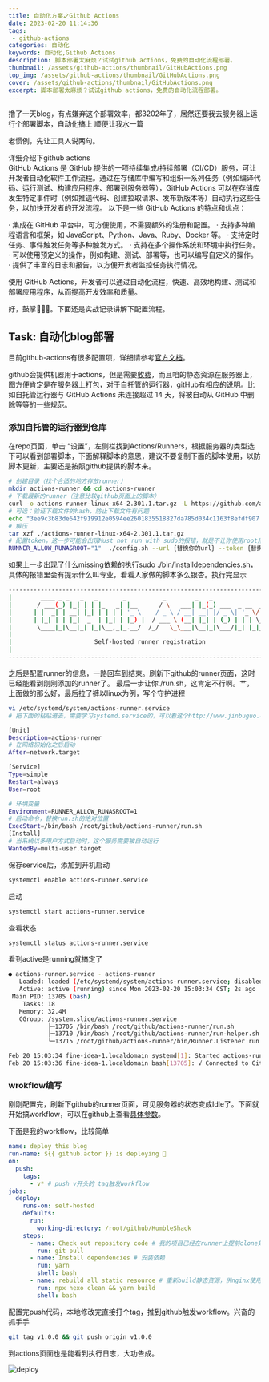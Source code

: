 ```yaml
---
title: 自动化方案之Github Actions
date: 2023-02-20 11:14:36
tags: 
 - github-actions
categories: 自动化
keywords: 自动化,Github Actions
description: 脚本部署太麻烦？试试github actions，免费的自动化流程部署。
thumbnail: /assets/github-actions/thumbnail/GitHubActions.png
top_img: /assets/github-actions/thumbnail/GitHubActions.png
cover: /assets/github-actions/thumbnail/GitHubActions.png
excerpt: 脚本部署太麻烦？试试github actions，免费的自动化流程部署。
---
```

撸了一天blog，有点嫌弃这个部署效率，都3202年了，居然还要我去服务器上运行个部署脚本，自动化搞上 <span class="shy-block">顺便让我水一篇</span>

老惯例，先让工具人说两句。

<div class="message-container">
    <div class="bubble-container me">
        <div class="avatar">
            <img src="/images/avatar.jpeg" alt="" />
        </div>
        <div class="message">
            <div class="bubble-box">详细介绍下github actions</div>
        </div>
    </div>
    <div class="bubble-container you">
        <div class="avatar">
            <img src="/images/chatgpt.svg" alt="" />
        </div>
        <div class="message">
            <div class="bubble-box">
GitHub Actions 是 GitHub 提供的一项持续集成/持续部署（CI/CD）服务，可让开发者自动化软件工作流程。通过在存储库中编写和组织一系列任务（例如编译代码、运行测试、构建应用程序、部署到服务器等），GitHub Actions 可以在存储库发生特定事件时（例如推送代码、创建拉取请求、发布新版本等）自动执行这些任务，以加快开发者的开发流程。
以下是一些 GitHub Actions 的特点和优点：

· 集成在 GitHub 平台中，可方便使用，不需要额外的注册和配置。
· 支持多种编程语言和框架，如 JavaScript、Python、Java、Ruby、Docker 等。
· 支持定时任务、事件触发任务等多种触发方式。
· 支持在多个操作系统和环境中执行任务。
· 可以使用预定义的操作，例如构建、测试、部署等，也可以编写自定义的操作。
· 提供了丰富的日志和报告，以方便开发者监控任务执行情况。

使用 GitHub Actions，开发者可以通过自动化流程，快速、高效地构建、测试和部署应用程序，从而提高开发效率和质量。</div>
        </div>
    </div>
</div>

好，鼓掌👏👏👏。下面还是实战记录讲解下配置流程。

## Task: 自动化blog部署

目前github-actions有很多配置项，详细请参考[官方文档](https://docs.github.com/zh/actions/quickstart)。

github会提供机器用于actions，但是需要[收费](https://docs.github.com/zh/billing/managing-billing-for-github-actions/about-billing-for-github-actions)，而且咱的静态资源在服务器上，图方便肯定是在服务器上打包，对于自托管的运行器，gitHub[有相应的说明](https://docs.github.com/zh/actions/hosting-your-own-runners/about-self-hosted-runners)。比如自托管运行器与 GitHub Actions 未连接超过 14 天，将被自动从 GitHub 中删除等等的一些规范。

### 添加自托管的运行器到仓库

在repo页面，单击 “设置”，左侧栏找到Actions/Runners，根据服务器的类型选下可以看到部署脚本，下面解释脚本的意思，建议不要复制下面的脚本使用，以防脚本更新，主要还是按照github提供的脚本来。

``` bash
# 创建目录（找个合适的地方存放runner）
mkdir actions-runner && cd actions-runner
# 下载最新的runner（注意比较github页面上的脚本）
curl -o actions-runner-linux-x64-2.301.1.tar.gz -L https://github.com/actions/runner/releases/download/v2.301.1/actions-runner-linux-x64-2.301.1.tar.gz
# 可选：验证下载文件的hash，防止下载文件有问题
echo "3ee9c3b83de642f919912e0594ee2601835518827da785d034c1163f8efdf907  actions-runner-linux-x64-2.301.1.tar.gz" | shasum -a 256 -c
# 解压
tar xzf ./actions-runner-linux-x64-2.301.1.tar.gz
# 配置token，这一步可能会出现Must not run with sudo的报错，就是不让你使用root用户执行（安全考虑）。可以在前面加个RUNNER_ALLOW_RUNASROOT="1"，如下
RUNNER_ALLOW_RUNASROOT="1"  ./config.sh --url {替换你的url} --token {替换你的token}
```

如果上一步出现了什么missing依赖的执行sudo ./bin/installdependencies.sh，具体的报错里会有提示<span class="shy-block">什么叫专业，看看人家做的脚本多么银杏</span>。执行完显示

``` bash
--------------------------------------------------------------------------------
|        ____ _ _   _   _       _          _        _   _                      |
|       / ___(_) |_| | | |_   _| |__      / \   ___| |_(_) ___  _ __  ___      |
|      | |  _| | __| |_| | | | | '_ \    / _ \ / __| __| |/ _ \| '_ \/ __|     |
|      | |_| | | |_|  _  | |_| | |_) |  / ___ \ (__| |_| | (_) | | | \__ \     |
|       \____|_|\__|_| |_|\__,_|_.__/  /_/   \_\___|\__|_|\___/|_| |_|___/     |
|                                                                              |
|                       Self-hosted runner registration                        |
|                                                                              |
--------------------------------------------------------------------------------
```

之后是配置runner的信息，一路回车到结束。刷新下github的runner页面，这时已经能看到刚刚添加的runner了。
最后一步让你./run.sh，这肯定不行啊。<span class="shy-block">艹，上面做的那么好，最后拉了裤</span>以linux为例，写个守护进程

``` bash
vi /etc/systemd/system/actions-runner.service
# 把下面的粘贴进去，需要学习systemd.service的，可以看这个http://www.jinbuguo.com/systemd/systemd.service.html

[Unit]
Description=actions-runner
# 在网络初始化之后启动
After=network.target

[Service]
Type=simple
Restart=always
User=root

# 环境变量
Environment=RUNNER_ALLOW_RUNASROOT=1
# 启动命令，替换run.sh的绝对位置
ExecStart=/bin/bash /root/github/actions-runner/run.sh
[Install]
# 当系统以多用户方式启动时，这个服务需要被自动运行
WantedBy=multi-user.target
```

保存service后，添加到开机启动

``` bash
systemctl enable actions-runner.service
```

启动

``` bash
systemctl start actions-runner.service
```

查看状态

``` bash
systemctl status actions-runner.service
```

看到active是running就搞定了

``` bash
● actions-runner.service - actions-runner
   Loaded: loaded (/etc/systemd/system/actions-runner.service; disabled; vendor preset: disabled)
   Active: active (running) since Mon 2023-02-20 15:03:34 CST; 2s ago
 Main PID: 13705 (bash)
    Tasks: 18
   Memory: 32.4M
   CGroup: /system.slice/actions-runner.service
           ├─13705 /bin/bash /root/github/actions-runner/run.sh
           ├─13710 /bin/bash /root/github/actions-runner/run-helper.sh
           └─13715 /root/github/actions-runner/bin/Runner.Listener run

Feb 20 15:03:34 fine-idea-1.localdomain systemd[1]: Started actions-runner.
Feb 20 15:03:36 fine-idea-1.localdomain bash[13705]: √ Connected to GitHub
```

### wrokflow编写

刚刚配置完，刷新下github的runner页面，可见服务器的状态变成Idle了。下面就开始搞workflow，可以在github上查看[具体参数](https://docs.github.com/zh/actions/learn-github-actions/understanding-github-actions)。

下面是我的workflow，比较简单

``` yml
name: deploy this blog
run-name: ${{ github.actor }} is deploying 🚀
on:
  push:
    tags:
      - v* # push v开头的 tag触发workflow
jobs:
  deploy:
    runs-on: self-hosted
    defaults:
      run:
        working-directory: /root/github/HumbleShack
    steps:
      - name: Check out repository code # 我的项目已经在runner上提前clone好了
        run: git pull
      - name: Install dependencies # 安装依赖
        run: yarn
        shell: bash
      - name: rebuild all static resource # 重新build静态资源，供nginx使用
        run: npx hexo clean && yarn build
        shell: bash
```

配置完push代码，本地修改完直接打个tag，推到github触发workflow。<span class="shy-block">兴奋的抓手手</span>

``` bash
git tag v1.0.0 && git push origin v1.0.0
```

到actions页面也是能看到执行日志，大功告成。

![deploy](/assets/github-actions/deploy.png)
